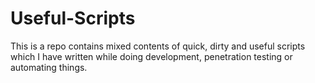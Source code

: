 # Useful-Scripts
This is a repo contains mixed contents of quick, dirty and useful scripts which I have written while doing development, penetration testing or automating things.
